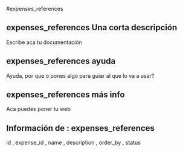 #expenses_references
## expenses_references Una corta descripción
Escribe aca tu documentación

## expenses_references ayuda
Ayuda, por que o pones algo para guiar al que lo va a usar?

## expenses_references más info
Aca puedes poner tu web

## Información de : expenses_references 
id , 
  expense_id , 
  name , 
  description , 
  order_by , 
  status 
  